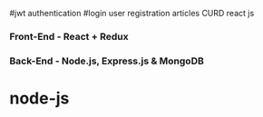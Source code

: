 #jwt authentication
#login
user registration
articles CURD
react js

### Front-End - React + Redux

### Back-End - Node.js, Express.js & MongoDB

# node-js
